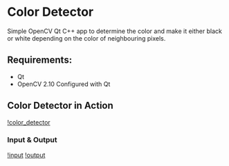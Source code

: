 # Color Detector

Simple OpenCV Qt C++ app to determine the color and make it either black or white depending on the color of neighbouring pixels.

## Requirements: 

* Qt 
* OpenCV 2.10 Configured with Qt

## Color Detector in Action
[!color_detector](http://i.imgur.com/nAkk7lY.gif)

### Input & Output

[!input](http://i.imgur.com/QGctDLd.jpg)
[!output](http://i.imgur.com/9l8afM5.jpg)

